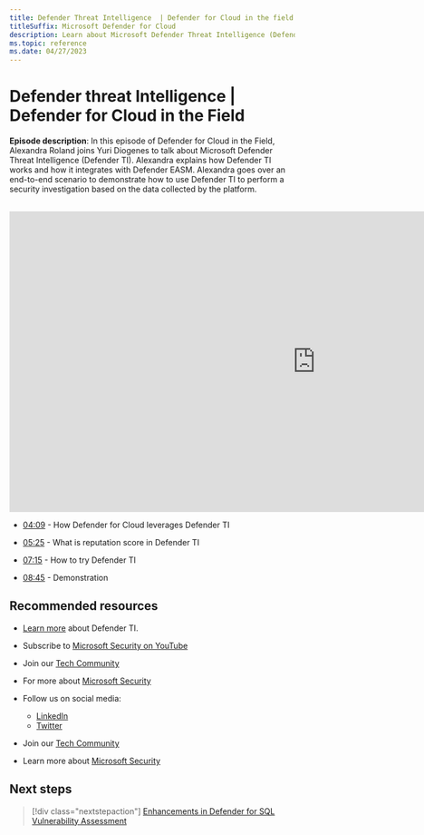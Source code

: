 ```yaml
---
title: Defender Threat Intelligence  | Defender for Cloud in the field
titleSuffix: Microsoft Defender for Cloud
description: Learn about Microsoft Defender Threat Intelligence (Defender TI)
ms.topic: reference
ms.date: 04/27/2023
---
```


# Defender threat Intelligence | Defender for Cloud in the Field

**Episode description**: In this episode of Defender for Cloud in the Field, Alexandra Roland joins Yuri Diogenes to talk about Microsoft Defender Threat Intelligence (Defender TI). Alexandra explains how Defender TI works and how it integrates with Defender EASM. Alexandra goes over an end-to-end scenario to demonstrate how to use Defender TI to perform a security investigation based on the data collected by the platform.
<br>
<br>
<iframe src="https://aka.ms/docs/player?id=adfb8027-21ca-4bd0-9e54-28b0d642558a" width="1080" height="530" allowFullScreen="true" frameBorder="0"></iframe>

- [04:09](/shows/mdc-in-the-field/threat-intelligence#time=04m09s) - How Defender for Cloud leverages Defender TI

- [05:25](/shows/mdc-in-the-field/threat-intelligence#time=05m25s) - What is reputation score in Defender TI

- [07:15](/shows/mdc-in-the-field/threat-intelligence#time=07m15s) - How to try Defender TI

- [08:45](/shows/mdc-in-the-field/threat-intelligence#time=08m45s) - Demonstration


## Recommended resources
  - [Learn more](https://learn.microsoft.com/defender/threat-intelligence/what-is-microsoft-defender-threat-intelligence-defender-ti) about Defender TI.
  - Subscribe to [Microsoft Security on YouTube](https://www.youtube.com/playlist?list=PL3ZTgFEc7LysiX4PfHhdJPR7S8mGO14YS)
  - Join our [Tech Community](https://aka.ms/SecurityTechCommunity)
  - For more about [Microsoft Security](https://msft.it/6002T9HQY)

- Follow us on social media:

     - [LinkedIn](https://www.youtube.com/redirect?event=video_description&redir_token=QUFFLUhqbFk5TXZuQld2NlpBRV9BQlJqMktYSm95WWhCZ3xBQ3Jtc0tsQU13MkNPWGNFZzVuem5zc05wcnp0VGxybHprVTkwS2todWw0b0VCWUl4a2ZKYVktNGM1TVFHTXpmajVLcjRKX0cwVFNJaDlzTld4MnhyenBuUGRCVmdoYzRZTjFmYXRTVlhpZGc4MHhoa3N6ZDhFMA&q=https%3A%2F%2Fwww.linkedin.com%2Fshowcase%2Fmicrosoft-security%2F)
     - [Twitter](https://twitter.com/msftsecurity)

- Join our [Tech Community](https://aka.ms/SecurityTechCommunity)

- Learn more about [Microsoft Security](https://msft.it/6002T9HQY)

## Next steps

> [!div class="nextstepaction"]
> [Enhancements in Defender for SQL Vulnerability Assessment](episode-twenty-four.md)